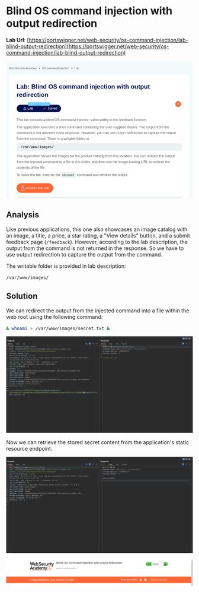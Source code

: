 # Blind OS command injection with output redirection

**Lab Url**: [https://portswigger.net/web-security/os-command-injection/lab-blind-output-redirection](https://portswigger.net/web-security/os-command-injection/lab-blind-output-redirection)

![Lab Description](img/lab-description.png)

## Analysis

Like previous applications, this one also showcases an image catalog with an image, a title, a price, a star rating, a "View details" button, and a submit feedback page (`/feedback`). However, according to the lab description, the output from the command is not returned in the response. So we have to use output redirection to capture the output from the command.

The writable folder is provided in lab description:

```bash
/var/www/images/
```

## Solution

We can redirect the output from the injected command into a file within the web root using the following command:

```bash
& whoami > /var/www/images/secret.txt &
```

![Burp tab](img/burp-tab-1.png)

Now we can retrieve the stored secret content from the application's static resource endpoint.

![Burp tab](img/burp-tab-2.png)

![Lab Solved](img/lab-solved.png)
